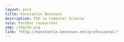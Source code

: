```yaml
---
layout: post
title: Konstantin Beznosov
description: PhD in Computer Science
role: PostDoc researcher
img: /img/kb.png
link: "http://konstantin.beznosov.net/professional/"
---
```

